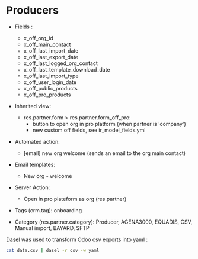 # Producers

- Fields :

  - x_off_org_id
  - x_off_main_contact
  - x_off_last_import_date
  - x_off_last_export_date
  - x_off_last_logged_org_contact
  - x_off_last_template_download_date
  - x_off_last_import_type
  - x_off_user_login_date
  - x_off_public_products
  - x_off_pro_products

- Inherited view:

  - res.partner.form > res.partner.form_off_pro:
    - button to open org in pro platform (when partner is 'company')
    - new custom off fields, see ir_model_fields.yml

- Automated action:

  - [email] new org welcome (sends an email to the org main contact)

- Email templates:

  - New org - welcome

- Server Action:

  - Open in pro plateform as org (res.partner)

- Tags (crm.tag): onboarding

- Category (res.partner.category): Producer, AGENA3000, EQUADIS, CSV, Manual import, BAYARD, SFTP

[Dasel](https://github.com/TomWright/dasel) was used to transform Odoo csv exports into yaml :

```sh
cat data.csv | dasel -r csv -w yaml
```
